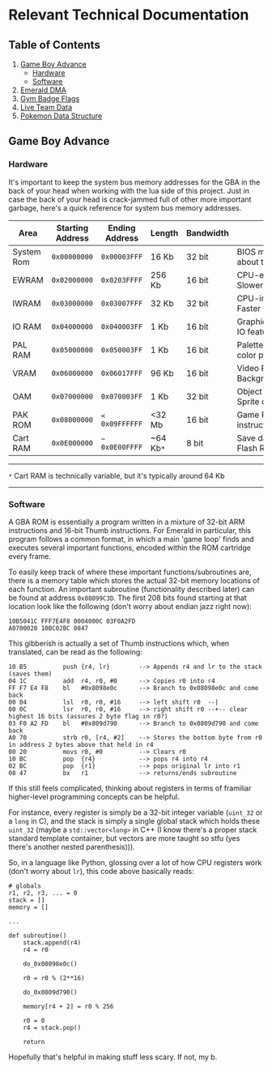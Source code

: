 # Relevant Technical Documentation

## Table of Contents
1. [Game Boy Advance](#gba)
    - [Hardware](#hardware)
    - [Software](#software)
2. [Emerald DMA](#dma)
3. [Gym Badge Flags](#flags)
4. [Live Team Data](#team)
5. [Pokemon Data Structure](#mondata)

<div id='gba'/>

## Game Boy Advance

<div id='hardware' />

### Hardware

It's important to keep the system bus memory addresses for the GBA in the back of your head when working with the lua side of this project.  Just in case the back of your head is crack-jammed full of other more important garbage, here's a quick reference for system bus memory addresses.

| Area       | Starting Address | Ending Address | Length   | Bandwidth | Description                                |
| ---------- | ---------------- | -------------- | -------- | --------- | ------------------------------------------ |
| System Rom | `0x00000000`     | `0x00003FFF`   |  16 Kb   |  32 bit   | BIOS memory.  Don't worry about this       |
| EWRAM      | `0x02000000`     | `0x0203FFFF`   | 256 Kb   |  16 bit   | CPU-external work RAM.  Slower but big...  |
| IWRAM      | `0x03000000`     | `0x03007FFF`   |  32 Kb   |  32 bit   | CPU-internal work RAM.  Faster but small...|
| IO RAM     | `0x04000000`     | `0x040003FF`   |   1 Kb   |  16 bit   | Graphics/sound/buttons/other IO features   |
| PAL RAM    | `0x05000000`     | `0x050003FF`   |   1 Kb   |  16 bit   | Palette RAM.  2x 256 15-bit color palettes |
| VRAM       | `0x06000000`     | `0x06017FFF`   |  96 Kb   |  16 bit   | Video RAM.  Sprite and Background data     |
| OAM        | `0x07000000`     | `0x070003FF`   |   1 Kb   |  32 bit   | Object Attribute Memory.  Sprite control   |
| PAK ROM    | `0x08000000`     | `< 0x09FFFFFF` | <32 Mb   |  16 bit   | Game ROM.  Thumb instructions              |
| Cart RAM   | `0x0E000000`     | `~ 0x0E00FFFF` | ~64 Kb`*`|   8 bit   | Save data location (SRAM, Flash ROM, etc)  |
***
`*` Cart RAM is technically variable, but it's typically around 64 Kb
***

<div id='software'>

### Software

A GBA ROM is essentially a program written in a mixture of 32-bit ARM instructions and 16-bit Thumb instructions.  For Emerald in particular, this program follows a common format, in which a main 'game loop' finds and executes several important functions, encoded within the ROM cartridge every frame.

To easily keep track of where these important functions/subroutines are, there is a memory table which stores the actual 32-bit memory locations of each function.  An important subroutine (functionality described later) can be found at address `0x08099C3D`.  The first 208 bits found starting at that location look like the following (don't worry about endian jazz right now):

```
10B5041C FFF7E4F8 0004000C 03F0A2FD
A0700020 10BC02BC 0847
```

This gibberish is actually a set of Thumb instructions which, when translated, can be read as the following: 

```
10 B5          push {r4, lr}        --> Appends r4 and lr to the stack (saves them)
04 1C          add  r4, r0, #0      --> Copies r0 into r4
FF F7 E4 F8    bl   #0x8098e0c      --> Branch to 0x08098e0c and come back
00 04          lsl  r0, r0, #16     --> left shift r0  --|
00 0C          lsr  r0, r0, #16     --> right shift r0 --+-- clear highest 16 bits (assures 2 byte flag in r0?)
03 F0 A2 FD    bl   #0x809d790      --> Branch to 0x0809d790 and come back
A0 70          strb r0, [r4, #2]    --> Stores the bottom byte from r0 in address 2 bytes above that held in r4
00 20          movs r0, #0          --> Clears r0
10 BC          pop  {r4}            --> pops r4 into r4
02 BC          pop  {r1}            --> pops original lr into r1
08 47          bx   r1              --> returns/ends subroutine
```

If this still feels complicated, thinking about registers in terms of framiliar higher-level programming concepts can be helpful.

For instance, every register is simply be a 32-bit integer variable (`uint_32` or a `long` in C), and the stack is simply a single global stack which holds these `uint_32` (maybe a `std::vector<long>` in C++ (I know there's a proper stack standard template container, but vectors are more taught so stfu (yes there's another nested parenthesis))).

So, in a language like Python, glossing over a lot of how CPU registers work (don't worry about `lr`), this code above basically reads:

```
# globals
r1, r2, r3, ... = 0
stack = []
memory = []

...

def subroutine()
    stack.append(r4)
    r4 = r0

    do_0x08098e0c()

    r0 = r0 % (2**16)

    do_0x0809d790()

    memory[r4 + 2] = r0 % 256

    r0 = 0
    r4 = stack.pop()

    return
```

Hopefully that's helpful in making stuff less scary.  If not, my b.
